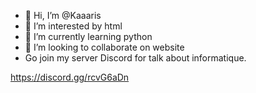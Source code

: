 - 👋 Hi, I’m @Kaaaris
- 👀 I’m interested by html
- 🌱 I’m currently learning python
- 💞️ I’m looking to collaborate on website
- Go join my server Discord for talk about informatique.

https://discord.gg/rcvG6aDn

<!---
Kaaaris/Kaaaris is a ✨ special ✨ repository because its `README.md` (this file) appears on your GitHub profile.
You can click the Preview link to take a look at your changes.
---https://discord.gg/rcvG6aDn
